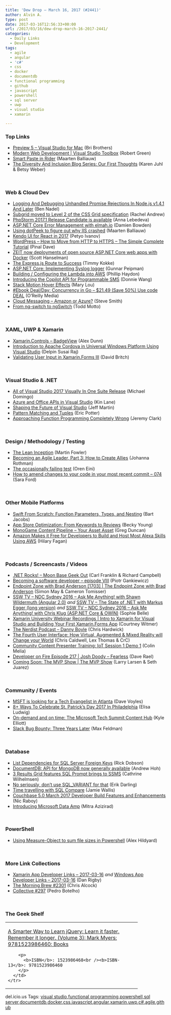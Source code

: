 ```yaml
---
title: 'Dew Drop – March 16, 2017 (#2441)'
author: Alvin A.
type: post
date: 2017-03-16T12:56:33+00:00
url: /2017/03/16/dew-drop-march-16-2017-2441/
categories:
  - Daily Links
  - Development
tags:
  - agile
  - angular
  - 'c#'
  - css
  - docker
  - documentdb
  - functional programming
  - github
  - javascript
  - powershell
  - sql server
  - uwp
  - visual studio
  - xamarin

---
```

### <a name="top"></a>Top Links

  * <a href="https://releases.xamarin.com/preview-5-visual-studio-for-mac/" target="_blank">Preview 5 – Visual Studio for Mac</a> (Bri Brothers)
  * <a href="https://channel9.msdn.com/Shows/Visual-Studio-Toolbox/Modern-Web-Development?WT.mc_id=DX_MVP4025064" target="_blank">Modern Web Development | Visual Studio Toolbox</a> (Robert Green)
  * <a href="https://blog.jetbrains.com/dotnet/2017/03/15/smart-paste-rider/" target="_blank">Smart Paste in Rider</a> (Maarten Balliauw)
  * <a href="https://blogs.msdn.microsoft.com/mvpawardprogram/2017/03/15/diversity-series-1/" target="_blank">The Diversity And Inclusion Blog Series: Our First Thoughts</a> (Karen Juhl & Betsy Weber)

&nbsp;

### <a name="web"></a>Web & Cloud Dev

  * <a href="https://www.bennadel.com/blog/3238-logging-and-debugging-unhandled-promise-rejections-in-node-js-v1-4-1-and-later.htm" target="_blank">Logging And Debugging Unhandled Promise Rejections In Node.js v1.4.1 And Later</a> (Ben Nadel)
  * <a href="https://www.rachelandrew.co.uk/archives/2017/03/16/subgrid-moved-to-level-2-of-the-css-grid-specification/" target="_blank">Subgrid moved to Level 2 of the CSS Grid specification</a> (Rachel Andrew)
  * <a href="https://blog.jetbrains.com/phpstorm/2017/03/phpstorm-2017-1-release-candidate-1/" target="_blank">PhpStorm 2017.1 Release Candidate is available</a> (Anna Lebedeva)
  * <a href="https://damienbod.com/2017/03/16/asp-net-core-error-management-with-elmah-io/" target="_blank">ASP.NET Core Error Management with elmah.io</a> (Damien Bowden)
  * <a href="https://blog.maartenballiauw.be/post/2017/03/15/using-dotpeek-to-figure-out-why-iis-crashed.html" target="_blank">Using dotPeek to figure out why IIS crashed</a> (Maarten Balliauw)
  * <a href="http://www.telerik.com/blogs/kendo-ui-for-react-in-2017" target="_blank">Kendo UI for React in 2017</a> (Petyo Ivanov)
  * <a href="https://blog.sqlauthority.com/2017/03/16/wordpress-move-http-https-simple-complete-tutorial/" target="_blank">WordPress – How to Move from HTTP to HTTPS – The Simple Complete Tutorial</a> (Pinal Dave)
  * <a href="http://feeds.hanselman.com/~/281412168/0/scotthanselman~ZEIT-now-deployments-of-open-source-ASPNET-Core-web-apps-with-Docker.aspx" target="_blank">ZEIT now deployments of open source ASP.NET Core web apps with Docker</a> (Scott Hanselman)
  * <a href="http://www.timmykokke.com/2017/03/the-express-js-route-to-success/" target="_blank">The Express.js Route to Success</a> (Timmy Kokke)
  * <a href="http://feedproxy.google.com/~r/gunnarpeipman/~3/QwUWusRnpAc/" target="_blank">ASP.NET Core: Implementing Syslog logger</a> (Gunnar Peipman)
  * <a href="http://www.philliphaydon.com/2017/03/16/part2-building-and-configuring-the-lambda-in-aws/" target="_blank">Building / Configuring the Lambda into AWS</a> (Phillip Haydon)
  * <a href="https://twilioinc.wpengine.com/2017/03/introducing-the-copilot-api-for-programmable-sms.html" target="_blank">Introducing the Copilot API for Programmable SMS</a> (Donnie Wang)
  * <a href="http://feedproxy.google.com/~r/tympanus/~3/T09s-tdAz80/" target="_blank">Stack Motion Hover Effects</a> (Mary Lou)
  * <a href="http://feedproxy.google.com/~r/oreilly/news/~3/vlJRb8fCaQ4/0636920046189.do" target="_blank">#Ebook Deal/Day: Concurrency in Go &#8211; $21.49 (Save 50%) Use code DEAL</a> (O&#8217;Reilly Media)
  * <a href="http://ardalis.com/cloud-messaging-amazon-or-azure" target="_blank">Cloud Messaging – Amazon or Azure?</a> (Steve Smith)
  * <a href="http://developer.telerik.com/topics/web-development/from-ng-switch-to-ngswitch/" target="_blank">From ng-switch to ngSwitch</a> (Todd Motto)

&nbsp;

### <a name="silverlight"></a>XAML, UWP & Xamarin

  * <a href="https://alexdunn.org/2017/03/15/xamarin-controls-badgeview/" target="_blank">Xamarin.Controls – BadgeView</a> (Alex Dunn)
  * <a href="https://www.codeproject.com/Articles/1176585/Introduction-to-Apache-Cordova-in-Universal-Window" target="_blank">Introduction to Apache Cordova in Universal Windows Platform Using Visual Studio</a> (Delpin Susai Raj)
  * <a href="http://www.davidbritch.com/2017/03/validating-user-input-in-xamarinforms_16.html" target="_blank">Validating User Input in Xamarin.Forms III</a> (David Britch)

&nbsp;

### Visual Studio & .NET

  * <a href="https://visualstudiomagazine.com/articles/2017/03/15/visual-studio-2017-infographic.aspx" target="_blank">All of Visual Studio 2017 Visually In One Suite Release</a> (Michael Domingo)
  * <a href="http://apievangelist.com/2017/03/15/azure-and-office-apis-in-visual-studio/" target="_blank">Azure and Office APIs in Visual Studio</a> (Kin Lane)
  * <a href="http://www.infoq.com/news/2017/03/visual-studio-preview?utm_campaign=infoq_content&utm_source=infoq&utm_medium=feed&utm_term=global" target="_blank">Shaping the Future of Visual Studio</a> (Jeff Martin)
  * <a href="http://pottereric.github.com/2017/03/15/Pattern-Matching-and-Tuples/" target="_blank">Pattern Matching and Tuples</a> (Eric Potter)
  * <a href="http://jeremybytes.blogspot.com/2017/03/approaching-function-programming.html" target="_blank">Approaching Function Programming Completely Wrong</a> (Jeremy Clark)

&nbsp;

### <a name="design"></a>Design / Methodology / Testing

  * <a href="https://martinfowler.com/articles/lean-inception" target="_blank">The Lean Inception</a> (Martin Fowler)
  * <a href="http://www.jrothman.com/mpd/agile/2017/03/becoming-an-agile-leader-part-3-how-to-create-allies/" target="_blank">Becoming an Agile Leader, Part 3: How to Create Allies</a> (Johanna Rothman)
  * <a href="http://feedproxy.google.com/~r/AyendeRahien/~3/fT76gY3h9z0/the-occasionally-failing-test" target="_blank">The occasionally failing test</a> (Oren Eini)
  * <a href="https://saraford.net/2017/03/15/how-to-amend-changes-to-your-code-in-your-most-recent-commit-074/" target="_blank">How to amend changes to your code in your most recent commit – 074</a> (Sara Ford)

&nbsp;

### <a name="mobile"></a>Other Mobile Platforms

  * <a href="https://code.tutsplus.com/tutorials/swift-from-scratch-function-parameters-types-and-nesting--cms-23056" target="_blank">Swift From Scratch: Function Parameters, Types, and Nesting</a> (Bart Jacobs)
  * <a href="https://developer.amazon.com/blogs/post/a1110518-e330-4ed6-89f4-c829824097a0/app-store-optimization-from-keywords-to-reviews" target="_blank">App Store Optimization: From Keywords to Reviews</a> (Becky Young)
  * <a href="https://channel9.msdn.com/coding4fun/blog/MonoGame-Content-Pipeline-Your-Asset-Asset?WT.mc_id=DX_MVP4025064" target="_blank">MonoGame Content Pipeline &#8211; Your Asset Asset</a> (Greg Duncan)
  * <a href="https://developer.amazon.com/blogs/post/6d6b437e-3bc5-4126-8f57-e5eb49865c13/amazon-makes-it-free-for-developers-to-build-and-host-most-alexa-skills-using-aws" target="_blank">Amazon Makes it Free for Developers to Build and Host Most Alexa Skills Using AWS</a> (Hilary Fagan)

&nbsp;

### <a name="podcasts"></a>Podcasts / Screencasts / Videos

  * <a href="http://www.dotnetrocks.com/default.aspx?ShowNum=1424" target="_blank">.NET Rocks! &#8211; Moon Base Geek Out</a> (Carl Franklin & Richard Campbell)
  * <a href="http://piotrgankiewicz.com/2017/03/16/becoming-a-software-developer-episode-viii/" target="_blank">Becoming a software developer – episode VIII</a> (Piotr Gankiewicz)
  * <a href="https://channel9.msdn.com/Series/Endpoint-Zone/Endpoint-Zone-with-BRad-Anderson-1703?WT.mc_id=DX_MVP4025064" target="_blank">Endpoint Zone with Brad Anderson [1703] | The Endpoint Zone with Brad Anderson</a> (Simon May & Cameron Tomisser)
  * <a href="https://tv.ssw.com/6842/ndc-sydney-2016-ask-me-anything-with-shawn-wildermuth-anglular-2-0" target="_blank">SSW TV &#8211; NDC Sydney 2016 – Ask Me Anything! with Shawn Wildermuth (Angular 2.0)</a> _and_ <a href="https://tv.ssw.com/7052/the-state-of-net%e2%80%8b-with-markus-egger-long-version" target="_blank">SSW TV &#8211; The State of .NET​ with Markus Egger (long version)</a> _and_ <a href="https://tv.ssw.com/6793/ndc-sydney-2016-ask-me-anything-with-chris-klug-asp-net-core-owin" target="_blank">SSW TV &#8211; NDC Sydney 2016 – Ask Me Anything! with Chris Klug (ASP.NET Core & OWIN)</a> (Sophie Belle)
  * <a href="https://blog.xamarin.com/xamarin-university-webinar-recordings-intro-to-xamarin-for-visual-studio-and-building-your-first-xamarin-forms-app/" target="_blank">Xamarin University Webinar Recordings | Intro to Xamarin for Visual Studio and Building Your First Xamarin.Forms App</a> (Courtney Witmer)
  * <a href="http://nerdist.nerdistind.libsynpro.com/danny-boyle" target="_blank">The Nerdist Podcast &#8211; Danny Boyle</a> (Chris Hardwick)
  * <a href="https://channel9.msdn.com/Blogs/Taste-of-Premier/ToP1715?WT.mc_id=DX_MVP4025064" target="_blank">The Fourth User Interface: How Virtual, Augmented & Mixed Reality will Change your World</a> (Chris Caldwell, Lex Thomas & CrC)
  * <a href="https://channel9.msdn.com/Blogs/MVP-Azure/Community-Content-Presenter-Training-IoT-Session-1-Demo-1?WT.mc_id=DX_MVP4025064" target="_blank">Community Content Presenter Training: IoT Session 1 Demo 1</a> (Colin Melia)
  * <a href="http://developeronfire.com/podcast/episode-217-josh-doody-fearless" target="_blank">Developer on Fire Episode 217 | Josh Doody &#8211; Fearless</a> (Dave Rael)
  * <a href="https://channel9.msdn.com/Shows/MVP-Show/COMING-SOON-MVP-Show?WT.mc_id=DX_MVP4025064" target="_blank">Coming Soon: The MVP Show | The MVP Show</a> (Larry Larsen & Seth Juarez)

&nbsp;

### <a name="events"></a>Community / Events

  * <a href="http://www.davevoyles.com/2017/03/15/msft-is-looking-for-a-tech-evangelist-in-atlanta/" target="_blank">MSFT is looking for a Tech Evangelist in Atlanta</a> (Dave Voyles)
  * <a href="http://www.uwishunu.com/2017/03/8-ways-celebrate-st-patricks-day-2017-philadelphia/" target="_blank">8+ Ways To Celebrate St. Patrick’s Day 2017 In Philadelphia</a> (Elisa Ludwig)
  * <a href="https://enterprise.microsoft.com/en-us/articles/blog/microsoft-in-business/on-demand-and-on-time-the-microsoft-tech-summit-content-hub/" target="_blank">On-demand and on time: The Microsoft Tech Summit Content Hub</a> (Kyle Elliott)
  * <a href="https://slack.engineering/slack-bug-bounty-three-years-later-ad59e9188603?source=rss----58820b6d8904---4" target="_blank">Slack Bug Bounty: Three Years Later</a> (Max Feldman)

&nbsp;

### <a name="sql"></a>Database

  * <a href="http://feedproxy.google.com/~r/MSSQLTips-LatestSqlServerTips/~3/Z8smznpzbOY/tip.asp" target="_blank">List Dependencies for SQL Server Foreign Keys</a> (Rick Dobson)
  * <a href="https://azure.microsoft.com/blog/documentdb-api-for-mongodb-now-generally-available/" target="_blank">DocumentDB: API for MongoDB now generally available</a> (Andrew Hoh)
  * <a href="http://www.red-gate.com/blog/3-results-grid-features-sql-prompt-brings-to-ssms" target="_blank">3 Results Grid features SQL Prompt brings to SSMS</a> (Cathrine Wilhelmsen)
  * <a href="http://feedproxy.google.com/~r/BrentOzar-SqlServerDba/~3/gANfW7nLRi0/" target="_blank">No seriously, don’t use SQL_VARIANT for that</a> (Erik Darling)
  * <a href="http://www.red-gate.com/blog/time-travelling-with-sql-compare-temporal-tables" target="_blank">Time travelling with SQL Compare</a> (Jamie Wallis)
  * <a href="https://blog.couchbase.com/couchbase-5-0-march-2017-developer-build/" target="_blank">Couchbase 5.0 March 2017 Developer Build Features and Enhancements</a> (Nic Raboy)
  * <a href="https://blogs.technet.microsoft.com/dataplatforminsider/2017/03/15/introducing-microsoft-data-amp/" target="_blank">Introducing Microsoft Data Amp</a> (Mitra Azizirad)

&nbsp;

### <a name="ps"></a>PowerShell

  * <a href="http://feedproxy.google.com/~r/geekswithblogs/~3/WuI7k4YOBFA/using-measure-object-to-sum-file-sizes-in-powershell.aspx" target="_blank">Using Measure-Object to sum file sizes in Powershell</a> (Alex Hildyard)

&nbsp;

### <a name="links"></a>More Link Collections

  * <a href="http://allaboutxamarin.com/2017/03/xamarin-app-developer-links-2017-03-16/" target="_blank">Xamarin App Developer Links &#8211; 2017-03-16</a> _and_ <a href="http://windowsappdev.com/2017/03/windows-app-developer-links-2017-03-16/" target="_blank">Windows App Developer Links &#8211; 2017-03-16</a> (Dan Rigby)
  * <a href="http://feedproxy.google.com/~r/ReflectivePerspective/~3/wiFS1pb_cY0/" target="_blank">The Morning Brew #2301</a> (Chris Alcock)
  * <a href="http://feedproxy.google.com/~r/tympanus/~3/hklzNa3MCuU/" target="_blank">Collective #297</a> (Pedro Botelho)

&nbsp;

### <a name="shelf"></a>The Geek Shelf

<div id="scid:7dc1bd33-94bd-46fd-a20b-0131235bcd47:228b2f47-09f8-49d9-a73d-50a0a6407126" class="wlWriterEditableSmartContent" style="float: none; padding-bottom: 0px; padding-top: 0px; padding-left: 0px; margin: 0px; display: inline; padding-right: 0px">
  <table cellspacing="0" cellpadding="2" width="400" border="0" unselectable="on">
    <tr>
      <td valign="top" width="400">
        <p>
          <a title="A Smarter Way to Learn jQuery: Learn it faster. Remember it longer. (Volume 3): Mark Myers: 9781523986460: Books" href="http://www.amazon.com/exec/obidos/ASIN/1523986468/amavin-20">A Smarter Way to Learn jQuery: Learn it faster. Remember it longer. (Volume 3): Mark Myers: 9781523986460: Books</a>
        </p>
        
        <p>
          <b>ISBN</b>: 1523986468<br /><b>ISBN-13</b>: 9781523986460
        </p>
      </td>
    </tr>
  </table>
</div>

<div id="scid:77ECF5F8-D252-44F5-B4EB-D463C5396A79:c7fefb4e-80b1-44cf-abed-b1638499d330" class="wlWriterEditableSmartContent" style="float: none; padding-bottom: 0px; padding-top: 0px; padding-left: 0px; margin: 0px; display: inline; padding-right: 0px">
  del.icio.us Tags: <a href="http://del.icio.us/popular/visual+studio" rel="tag">visual studio</a>,<a href="http://del.icio.us/popular/functional+programming" rel="tag">functional programming</a>,<a href="http://del.icio.us/popular/powershell" rel="tag">powershell</a>,<a href="http://del.icio.us/popular/sql+server" rel="tag">sql server</a>,<a href="http://del.icio.us/popular/documentdb" rel="tag">documentdb</a>,<a href="http://del.icio.us/popular/docker" rel="tag">docker</a>,<a href="http://del.icio.us/popular/css" rel="tag">css</a>,<a href="http://del.icio.us/popular/javascript" rel="tag">javascript</a>,<a href="http://del.icio.us/popular/angular" rel="tag">angular</a>,<a href="http://del.icio.us/popular/xamarin" rel="tag">xamarin</a>,<a href="http://del.icio.us/popular/uwp" rel="tag">uwp</a>,<a href="http://del.icio.us/popular/c%23" rel="tag">c#</a>,<a href="http://del.icio.us/popular/agile" rel="tag">agile</a>,<a href="http://del.icio.us/popular/github" rel="tag">github</a>
</div>